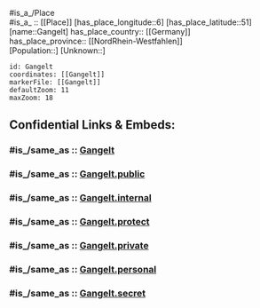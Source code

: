 ﻿---
confidential: public
isDeleted: false
location:
- 51
- 6
mapmarker: city
mapzoom:
- 7
- 12
SpocWebEntityId: 30357
tags:
- geo/City
type: City
---

#is_a_/Place  
#is_a_ :: [[Place]] 
[has_place_longitude::6] 
[has_place_latitude::51] 
[name::Gangelt] 
has_place_country:: [[Germany]]  
has_place_province:: [[NordRhein-Westfahlen]]  
[Population::] 
[Unknown::] 


```leaflet
id: Gangelt
coordinates: [[Gangelt]] 
markerFile: [[Gangelt]] 
defaultZoom: 11 
maxZoom: 18
```


## Confidential Links & Embeds: 

### #is_/same_as :: [Gangelt](/_Standards/Earth/Continent/Europe/Europe~Central/Germany/Germany~West/Nordrhein-Westfalen/counties~NW/Heinsberg/cities~Heinsberg/Gangelt.md) 

### #is_/same_as :: [Gangelt.public](/_public/Earth/Continent/Europe/Europe~Central/Germany/Germany~West/Nordrhein-Westfalen/counties~NW/Heinsberg/cities~Heinsberg/Gangelt.public.md) 

### #is_/same_as :: [Gangelt.internal](/_internal/Earth/Continent/Europe/Europe~Central/Germany/Germany~West/Nordrhein-Westfalen/counties~NW/Heinsberg/cities~Heinsberg/Gangelt.internal.md) 

### #is_/same_as :: [Gangelt.protect](/_protect/Earth/Continent/Europe/Europe~Central/Germany/Germany~West/Nordrhein-Westfalen/counties~NW/Heinsberg/cities~Heinsberg/Gangelt.protect.md) 

### #is_/same_as :: [Gangelt.private](/_private/Earth/Continent/Europe/Europe~Central/Germany/Germany~West/Nordrhein-Westfalen/counties~NW/Heinsberg/cities~Heinsberg/Gangelt.private.md) 

### #is_/same_as :: [Gangelt.personal](/_personal/Earth/Continent/Europe/Europe~Central/Germany/Germany~West/Nordrhein-Westfalen/counties~NW/Heinsberg/cities~Heinsberg/Gangelt.personal.md) 

### #is_/same_as :: [Gangelt.secret](/_secret/Earth/Continent/Europe/Europe~Central/Germany/Germany~West/Nordrhein-Westfalen/counties~NW/Heinsberg/cities~Heinsberg/Gangelt.secret.md)


